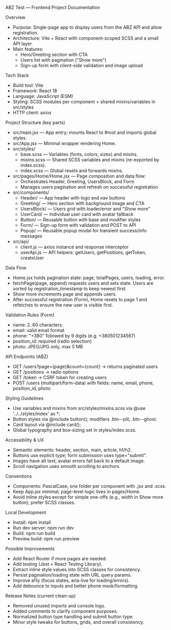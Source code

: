 ABZ Test — Frontend Project Documentation

Overview
- Purpose: Single-page app to display users from the ABZ API and allow registration.
- Architecture: Vite + React with component-scoped SCSS and a small API layer.
- Main features:
  - Hero/Greeting section with CTA
  - Users list with pagination ("Show more")
  - Sign-up form with client-side validation and image upload

Tech Stack
- Build tool: Vite
- Framework: React 18
- Language: JavaScript (ESM)
- Styling: SCSS modules per component + shared mixins/variables in src/styles
- HTTP client: axios

Project Structure (key parts)
- src/main.jsx — App entry; mounts React to #root and imports global styles.
- src/App.jsx — Minimal wrapper rendering Home.
- src/styles/
  - base.scss — Variables (fonts, colors, sizes) and mixins.
  - mixins.scss — Shared SCSS variables and mixins (re-exported by index.scss).
  - index.scss — Global resets and forwards mixins.
- src/pages/Home/Home.jsx — Page composition and data flow:
  - Orchestrates Header, Greeting, UsersBlock, and Form
  - Manages users pagination and refresh on successful registration
- src/components/
  - Header/ — App header with logo and nav buttons
  - Greeting/ — Hero section with background image and CTA
  - UsersBlock/ — Users grid with loader/error and "Show more"
  - UserCard/ — Individual user card with avatar fallback
  - Button/ — Reusable button with base and modifier styles
  - Form/ — Sign-up form with validation and POST to API
  - Popup/ — Reusable popup modal for transient success/info messages
- src/api/
  - client.js — axios instance and response interceptor
  - userApi.js — API helpers: getUsers, getPositions, getToken, createUser

Data Flow
- Home.jsx holds pagination state: page, totalPages, users, loading, error.
- fetchPage(page, append) requests users and sets state. Users are sorted by registration_timestamp to keep newest first.
- Show more increments page and appends users.
- After successful registration (Form), Home resets to page 1 and refetches to ensure the new user is visible first.

Validation Rules (Form)
- name: 2..60 characters
- email: valid email format
- phone: "+380" followed by 9 digits (e.g. +380501234567)
- position_id: required (radio selection)
- photo: JPEG/JPG only, max 5 MB

API Endpoints (ABZ)
- GET /users?page={page}&count={count} → returns paginated users
- GET /positions → radio options
- GET /token → CSRF token for creating users
- POST /users (multipart/form-data) with fields: name, email, phone, position_id, photo

Styling Guidelines
- Use variables and mixins from src/styles/mixins.scss via @use '../../styles/index' as *;
- Button styles via @include button(); modifiers .btn--pill, .btn--ghost.
- Card layout via @include card();
- Global typography and box-sizing set in styles/index.scss.

Accessibility & UX
- Semantic elements: header, section, main, article, h1/h2.
- Buttons use explicit type; form submission uses type="submit".
- Images have alt text; avatar errors fall back to a default image.
- Scroll navigation uses smooth scrolling to anchors.

Conventions
- Components: PascalCase, one folder per component with .jsx and .scss.
- Keep App.jsx minimal; page-level logic lives in pages/Home.
- Avoid inline styles except for simple one-offs (e.g., width in Show more button); prefer SCSS classes.

Local Development
- Install: npm install
- Run dev server: npm run dev
- Build: npm run build
- Preview build: npm run preview

Possible Improvements
- Add React Router if more pages are needed.
- Add testing (Jest + React Testing Library).
- Extract inline style values into SCSS classes for consistency.
- Persist pagination/loading state with URL query params.
- Improve a11y (focus states, aria-live for loading/errors).
- Add debounce to inputs and better phone mask/formatting.

Release Notes (current clean-up)
- Removed unused imports and console logs.
- Added comments to clarify component purposes.
- Normalized button type handling and submit button type.
- Minor style tweaks for buttons, grids, and overall consistency.
